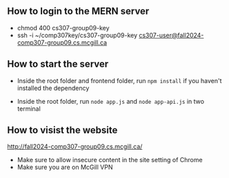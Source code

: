 ## How to login to the MERN server

- chmod 400 cs307-group09-key
- ssh -i ~/comp307key/cs307-group09-key cs307-user@fall2024-comp307-group09.cs.mcgill.ca


## How to start the server
- Inside the root folder and frontend folder, run `npm install` if you haven't installed the dependency

- Inside the root folder, run `node app.js` and `node app-api.js` in two terminal


## How to visist the website
http://fall2024-comp307-group09.cs.mcgill.ca/

- Make sure to allow insecure content in the site setting of Chrome
- Make sure you are on McGill VPN